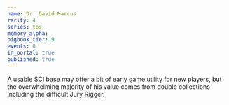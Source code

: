 ```yaml
---
name: Dr. David Marcus
rarity: 4
series: tos
memory_alpha:
bigbook_tier: 9
events: 0
in_portal: true
published: true
---
```


 A usable SCI base may offer a bit of early game utility for new players, but the overwhelming majority of his value comes from double collections including the difficult Jury Rigger.
